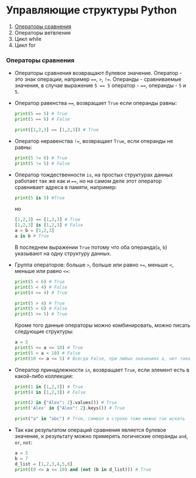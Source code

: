 # Управляющие структуры Python
1. [Операторы сравнения](#comparison)
2. Операторы ветвления
3. Цикл while
4. Цикл for

### <a name='comparison'>Операторы сравнения</a>
- Операторы сравнения возвращают булевое значение. Оператор - это знак операции, например `==`, `>`, `!=`. Операнды - сравниваемые значения, в случае выражение `5 == 5` оператор - `==`, операнды - `5` и `5`.

- Оператор равенства `==`, возвращает `True` если операнды равны:
    ```python
    print(5 == 5) # True
    print(5 == 6) # False

    print([1,2,3] == [1,2,3]) # True
    ```

- Оператор неравенства `!=`, возвращает `True`, если операнды не равны:
    ```python
    print(5 != 6) # True
    print(5 != 5) # False
    ```

- Оператор тождественности `is`, на простых структурах данных работает так же как и `==`, но на самом деле этот оператор сравнивает адреса в памяти, например:
    ```python
    print(5 is 5) #True
    ```
    но
    ```python
    [1,2,3] == [1,2,3] # True
    [1,2,3] is [1,2,3] # False
    a = b = [1,2,3]
    a is b # True
    ```
    В последнем выражении `True` потому что оба операнда(`a`, `b`) указывают на одну структуру данных.

- Группа операторов: больше `>`, больше или равно `>=`, меньше `<`, меньше или равно `<=`:
    ```python
    print(5 < 6) # True
    print(5 < 4) # False
    print(4 <= 4) # True

    print(5 > 4) # True
    print(5 > 6) # False
    print(5 >= 5) # True
    ```
    Кроме того данные операторы можно комбинировать, можно писать следующие структуры:
    ```python
    a = 5
    print(5 <= a <= 10) # True
    print(5 < a < 10) # False
    print(10 <= a <= 5) # Всегда False, при любых значениях a, нет такого числа, которое больше десяти и меньше 5
    ```

- Оператор принадлежности `in`, возвращает `True`, если элемент есть в какой-либо коллекции:
    ```python
    print(1 in [1,2,3]) # True
    print(4 in [1,2,3]) # False

    print(2 in {"Alex": 2}.values()) # True
    print('Alex' in {"Alex": 2}.keys()) # True

    print("a" in "abc") # True, символ в строке тоже можно так искать
    ```

- Так как результатом операций сравнения является булевое значение, к результату можно примерять логические операнды `and`, `or`, `not`:
    ```python
    a = 5
    b = 7
    d_list = [1,2,3,4,5,6]
    print((0 <= a <= 10) and (not (b in d_list))) # True
    ```
